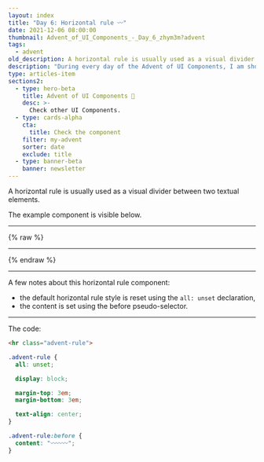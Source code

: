 ```yaml
---
layout: index
title: "Day 6: Horizontal rule 〰️"
date: 2021-12-06 08:00:00
thumbnail: Advent_of_UI_Components_-_Day_6_zhym3m?advent
tags:
  - advent
old_description: A horizontal rule is usually used as a visual divider between two textual elements.
description: "During every day of the Advent of UI Components, I am showcasing a new UI Component built with HTML, CSS, and JavaScript. Day 6: Horizontal rule."
type: articles-item
sections2:
  - type: hero-beta
    title: Advent of UI Components 🎄
    desc: >-
      Check other UI Components.
  - type: cards-alpha
    cta:
      title: Check the component
    filter: my-advent
    sorter: date
    exclude: title
  - type: banner-beta
    banner: newsletter
---
```


A horizontal rule is usually used as a visual divider between two textual elements.

The example component is visible below.

---

{% raw %}
<hr class="advent-rule">
<style>
.copy .advent-rule {
  all: unset;
  display: block;
  margin-top: 3em;
  margin-bottom: 3em;
  text-align: center;
}
.copy .advent-rule:before {
  all: unset;
  content: "〰️〰️〰️";
}
</style>
{% endraw %}

---

A few notes about this horizontal rule component:

- the default horizontal rule style is reset using the `all: unset` declaration,
- the content is set using the before pseudo-selector.

---

The code:

```html
<hr class="advent-rule">
```

```css
.advent-rule {
  all: unset;

  display: block;

  margin-top: 3em;
  margin-bottom: 3em;

  text-align: center;
}

.advent-rule:before {
  content: "〰️〰️〰️";
}
```
